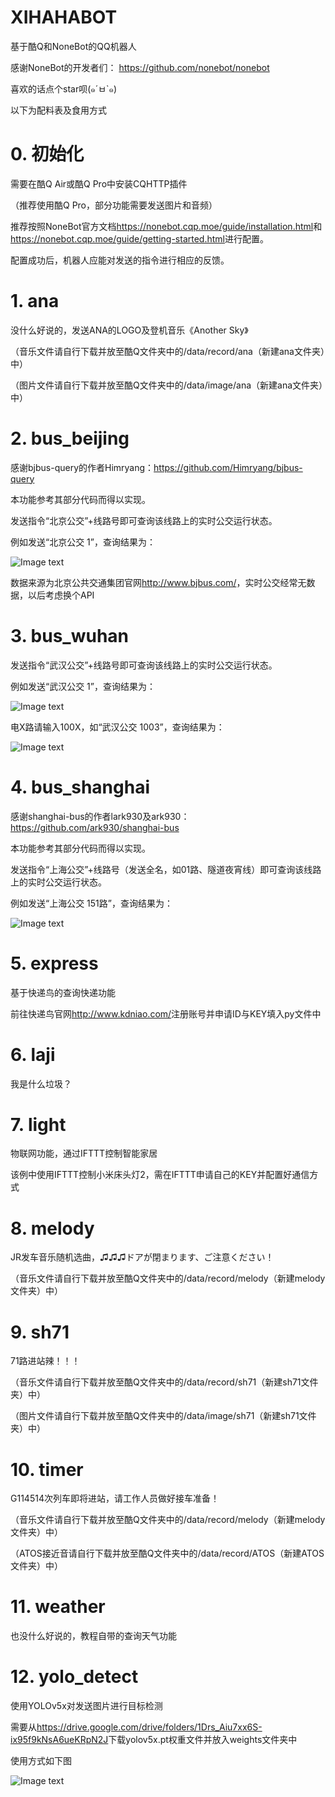 # XIHAHABOT

基于酷Q和NoneBot的QQ机器人

感谢NoneBot的开发者们：
https://github.com/nonebot/nonebot

喜欢的话点个star呗(๑´ㅂ`๑)

以下为配料表及食用方式

# 0. 初始化

需要在酷Q Air或酷Q Pro中安装CQHTTP插件

（推荐使用酷Q Pro，部分功能需要发送图片和音频）

推荐按照NoneBot官方文档<https://nonebot.cqp.moe/guide/installation.html>和<https://nonebot.cqp.moe/guide/getting-started.html>进行配置。

配置成功后，机器人应能对发送的指令进行相应的反馈。

# 1. ana

没什么好说的，发送ANA的LOGO及登机音乐《Another Sky》

（音乐文件请自行下载并放至酷Q文件夹中的/data/record/ana（新建ana文件夹）中）

（图片文件请自行下载并放至酷Q文件夹中的/data/image/ana（新建ana文件夹）中）

# 2. bus_beijing

感谢bjbus-query的作者Himryang：<https://github.com/Himryang/bjbus-query>

本功能参考其部分代码而得以实现。

发送指令“北京公交”+线路号即可查询该线路上的实时公交运行状态。

例如发送“北京公交 1”，查询结果为：

![Image text](https://github.com/xihahaha/XIHAHABOT/blob/master/images/1.png)

数据来源为北京公共交通集团官网<http://www.bjbus.com/>，实时公交经常无数据，以后考虑换个API

# 3. bus_wuhan

发送指令“武汉公交”+线路号即可查询该线路上的实时公交运行状态。

例如发送“武汉公交 1”，查询结果为：

![Image text](https://github.com/xihahaha/XIHAHABOT/blob/master/images/2.png)

电X路请输入100X，如“武汉公交 1003”，查询结果为：

![Image text](https://github.com/xihahaha/XIHAHABOT/blob/master/images/3.png)

# 4. bus_shanghai

感谢shanghai-bus的作者lark930及ark930：<https://github.com/ark930/shanghai-bus>

本功能参考其部分代码而得以实现。

发送指令“上海公交”+线路号（发送全名，如01路、隧道夜宵线）即可查询该线路上的实时公交运行状态。

例如发送“上海公交 151路”，查询结果为：

![Image text](https://github.com/xihahaha/XIHAHABOT/blob/master/images/4.png)

# 5. express

基于快递鸟的查询快递功能

前往快递鸟官网<http://www.kdniao.com/>注册账号并申请ID与KEY填入py文件中

# 6. laji

我是什么垃圾？

# 7. light

物联网功能，通过IFTTT控制智能家居

该例中使用IFTTT控制小米床头灯2，需在IFTTT申请自己的KEY并配置好通信方式

# 8. melody

JR发车音乐随机选曲，♫♫♫ドアが閉まります、ご注意ください！

（音乐文件请自行下载并放至酷Q文件夹中的/data/record/melody（新建melody文件夹）中）

# 9. sh71

71路进站辣！！！

（音乐文件请自行下载并放至酷Q文件夹中的/data/record/sh71（新建sh71文件夹）中）

（图片文件请自行下载并放至酷Q文件夹中的/data/image/sh71（新建sh71文件夹）中）

# 10. timer

G114514次列车即将进站，请工作人员做好接车准备！

（音乐文件请自行下载并放至酷Q文件夹中的/data/record/melody（新建melody文件夹）中）

（ATOS接近音请自行下载并放至酷Q文件夹中的/data/record/ATOS（新建ATOS文件夹）中）

# 11. weather

也没什么好说的，教程自带的查询天气功能

# 12. yolo_detect

使用YOLOv5x对发送图片进行目标检测

需要从<https://drive.google.com/drive/folders/1Drs_Aiu7xx6S-ix95f9kNsA6ueKRpN2J>下载yolov5x.pt权重文件并放入weights文件夹中

使用方式如下图

![Image text](https://github.com/xihahaha/XIHAHABOT/blob/master/images/5.png)

